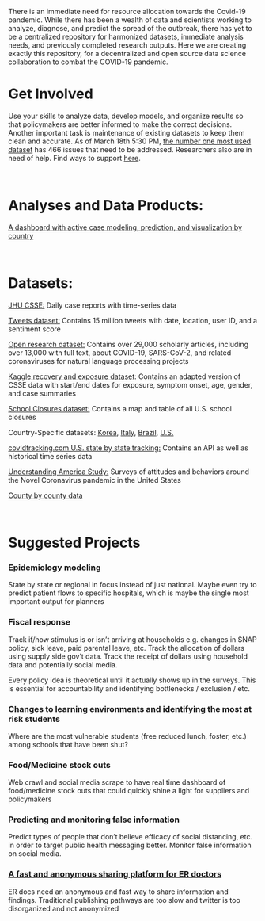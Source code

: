<head>
<link rel="shortcut icon" type="image/x-icon" href="favicon.ico">
</head>

There is an immediate need for resource allocation towards the Covid-19 pandemic. While there has been a wealth of data and scientists working to analyze, diagnose, and predict the spread of the outbreak, there has yet to be a centralized repository for harmonized datasets, immediate analysis needs, and previously completed research outputs. Here we are creating exactly this repository, for a decentralized and open source data science collaboration to combat the COVID-19 pandemic.

# Get Involved

Use your skills to analyze data, develop models, and organize results so that policymakers are better informed to make the correct decisions. Another important task is maintenance of existing datasets to keep them clean and accurate. As of March 18th 5:30 PM, [the number one most used dataset](https://github.com/CSSEGISandData/COVID-19/issues) has 466 issues that need to be addressed. Researchers also are in need of help. Find ways to support [here](http://crowdfightcovid19.org/).

&nbsp;

# Analyses and Data Products:

[A dashboard with active case modeling, prediction, and visualization by country](https://covid19-dash.github.io/)

&nbsp;

# Datasets:

[JHU CSSE:](https://github.com/CSSEGISandData/COVID-19/tree/master/csse_covid_19_data) Daily case reports with time-series data 

[Tweets dataset:](https://ieee-dataport.org/open-access/corona-virus-covid-19-tweets-dataset) Contains 15 million tweets with date, location, user ID, and a sentiment score 

[Open research dataset:](https://www.kaggle.com/allen-institute-for-ai/CORD-19-research-challenge) Contains over 29,000 scholarly articles, including over 13,000 with full text, about COVID-19, SARS-CoV-2, and related coronaviruses for natural language processing projects 

[Kaggle recovery and exposure dataset](https://www.kaggle.com/sudalairajkumar/novel-corona-virus-2019-dataset): Contains an adapted version of CSSE data with start/end dates for exposure, symptom onset, age, gender, and case summaries 

[School Closures dataset:](https://www.edweek.org/ew/section/multimedia/map-coronavirus-and-school-closures.html) Contains a map and table of all U.S. school closures 

Country-Specific datasets: [Korea](https://www.kaggle.com/kimjihoo/coronavirusdataset), [Italy](https://www.kaggle.com/sudalairajkumar/covid19-in-italy), [Brazil](https://www.kaggle.com/unanimad/corona-virus-brazil), [U.S.](https://www.kaggle.com/sudalairajkumar/covid19-in-usa)  

[covidtracking.com U.S. state by state tracking:](https://covidtracking.com/) Contains an API as well as historical time series data

[Understanding America Study:](https://uasdata.usc.edu/index.php) Surveys of attitudes and behaviors around the Novel Coronavirus pandemic in the United States

[County by county data](http://mimisun.com/covid19)

&nbsp;

# Suggested Projects

### Epidemiology modeling
State by state or regional in focus instead of just national. Maybe even try to predict patient flows to specific hospitals, which is maybe the single most important output for planners

### Fiscal response
Track if/how stimulus is or isn’t arriving at households e.g. changes in SNAP policy, sick leave, paid parental leave, etc.
Track the allocation of dollars using supply side gov’t data.
Track the receipt of dollars using household data and potentially social media.

Every policy idea is theoretical until it actually shows up in the surveys. This is essential for accountability and identifying bottlenecks / exclusion / etc.

### Changes to learning environments and identifying the most at risk students
Where are the most vulnerable students (free reduced lunch, foster, etc.) among schools that have been shut?

### Food/Medicine stock outs
Web crawl and social media scrape to have real time dashboard of food/medicine stock outs that could quickly shine a light for suppliers and policymakers

### Predicting and monitoring false information
Predict types of people that don’t believe efficacy of social distancing, etc. in order to target public health messaging better. Monitor false information on social media.

### [A fast and anonymous sharing platform for ER doctors](https://twitter.com/balajis/status/1239748953597341697)
ER docs need an anonymous and fast way to share information and findings. Traditional publishing pathways are too slow and twitter is too disorganized and not anonymized
